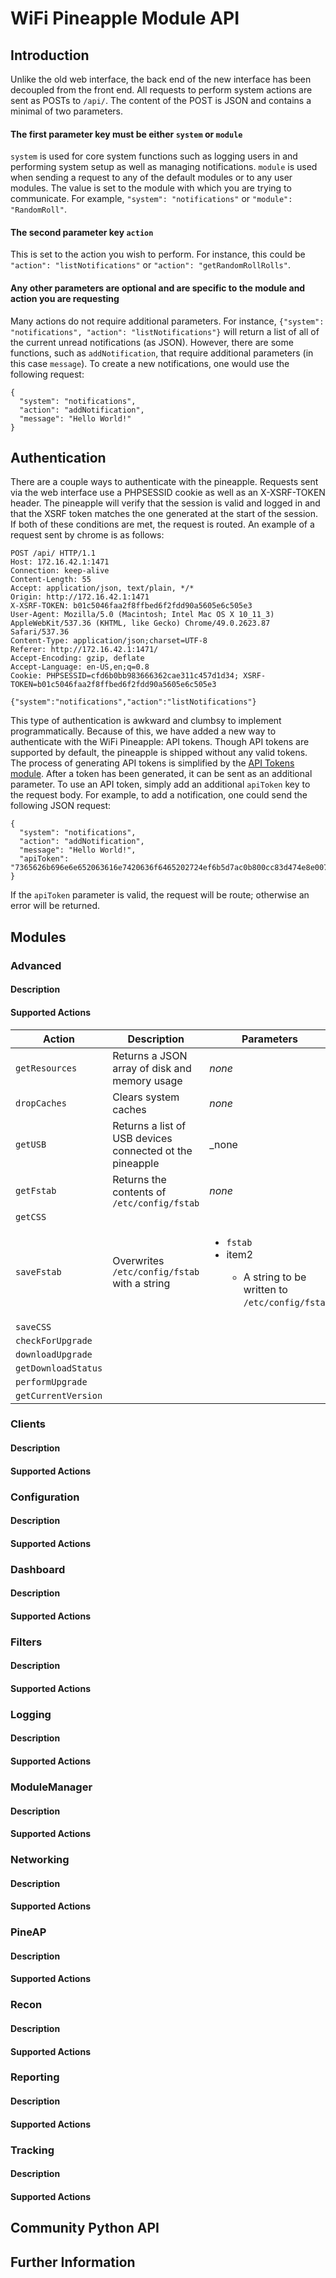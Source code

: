 # WiFi Pineapple Module API

## Introduction
Unlike the old web interface, the back end of the new interface has been decoupled from the front end. All requests to perform system actions are sent as POSTs to `/api/`. The content of the POST is JSON and contains a minimal of two parameters.
#### The first parameter key must be either `system` or `module`
`system` is used for core system functions such as logging users in and performing system setup as well as managing notifications. `module` is used when sending a request to any of the default modules or to any user modules. The value is set to the module with which you are trying to communicate. For example, `"system": "notifications"` or `"module": "RandomRoll"`.
#### The second parameter key `action`
This is set to the action you wish to perform. For instance, this could be `"action": "listNotifications"` or `"action": "getRandomRollRolls"`.
#### Any other parameters are optional and are specific to the module and action you are requesting
Many actions do not require additional parameters. For instance, `{"system": "notifications", "action": "listNotifications"}` will return a list of all of the current unread notifications (as JSON). However, there are some functions, such as `addNotification`, that require additional parameters (in this case `message`). To create a new notifications, one would use the following request:
```
{
  "system": "notifications",
  "action": "addNotification",
  "message": "Hello World!"
}
```

## Authentication
There are a couple ways to authenticate with the pineapple. Requests sent via the web interface use a PHPSESSID cookie as well as an X-XSRF-TOKEN header. The pineapple will verify that the session is valid and logged in and that the XSRF token matches the one generated at the start of the session. If both of these conditions are met, the request is routed. An example of a request sent by chrome is as follows:
```
POST /api/ HTTP/1.1
Host: 172.16.42.1:1471
Connection: keep-alive
Content-Length: 55
Accept: application/json, text/plain, */*
Origin: http://172.16.42.1:1471
X-XSRF-TOKEN: b01c5046faa2f8ffbed6f2fdd90a5605e6c505e3
User-Agent: Mozilla/5.0 (Macintosh; Intel Mac OS X 10_11_3) AppleWebKit/537.36 (KHTML, like Gecko) Chrome/49.0.2623.87 Safari/537.36
Content-Type: application/json;charset=UTF-8
Referer: http://172.16.42.1:1471/
Accept-Encoding: gzip, deflate
Accept-Language: en-US,en;q=0.8
Cookie: PHPSESSID=cfd6b0bb983666362cae311c457d1d34; XSRF-TOKEN=b01c5046faa2f8ffbed6f2fdd90a5605e6c505e3

{"system":"notifications","action":"listNotifications"}
```
This type of authentication is awkward and clumbsy to implement programmatically. Because of this, we have added a new way to authenticate with the WiFi Pineapple: API tokens. Though API tokens are supported by default, the pineapple is shipped without any valid tokens. The process of generating API tokens is simplified by the [API Tokens module](https://github.com/735tesla/Pineapple-API-Tokens-Module). After a token has been generated, it can be sent as an additional parameter. To use an API token, simply add an additional `apiToken` key to the request body. For example, to add a notification, one could send the following JSON request:
```
{
  "system": "notifications",
  "action": "addNotification",
  "message": "Hello World!",
  "apiToken": "7365626b696e6e652063616e7420636f6465202724ef6b5d7ac0b800cc83d474e8e007"
}
```
If the `apiToken` parameter is valid, the request will be route; otherwise an error will be returned.

## Modules
### Advanced
#### Description
#### Supported Actions
Action|Description|Parameters
------|-----------|----------
`getResources`|Returns a JSON array of disk and memory usage|_none_
`dropCaches`|Clears system caches|_none_
`getUSB`|Returns a list of USB devices connected ot the pineapple|_none
`getFstab`|Returns the contents of `/etc/config/fstab`|_none_
`getCSS`||
`saveFstab`|Overwrites `/etc/config/fstab` with a string|<ul><li>`fstab`<li>item2</li><ul><li>A string to be written to `/etc/config/fstab`</li></ul></li></ul>
`saveCSS`||
`checkForUpgrade`||
`downloadUpgrade`||
`getDownloadStatus`||
`performUpgrade`||
`getCurrentVersion`||
### Clients
#### Description
#### Supported Actions
### Configuration
#### Description
#### Supported Actions
### Dashboard
#### Description
#### Supported Actions
### Filters
#### Description
#### Supported Actions
### Logging
#### Description
#### Supported Actions
### ModuleManager
#### Description
#### Supported Actions
### Networking
#### Description
#### Supported Actions
### PineAP
#### Description
#### Supported Actions
### Recon
#### Description
#### Supported Actions
### Reporting
#### Description
#### Supported Actions
### Tracking
#### Description
#### Supported Actions

## Community Python API

## Further Information
